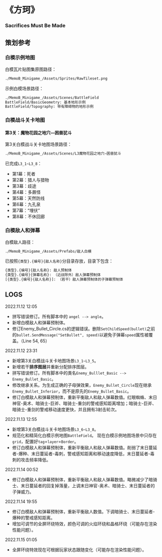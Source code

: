 # 《方珂》

### Sacrifices Must Be Made



## 策划参考

### 白模示例地图

白模瓦片贴图集原图路径：

```bash
./MemoB_Minigame_/Assets/Sprites/RawTileset.png
```

示例白模场景路径：

```bash
./MemoB_Minigame_/Assets/Scenes/BattleField
BattleField/BasicGeometry: 基本地形示例
BattleField/Topography: 带有障碍物的地形示例
```

### 白模战斗关卡地图

#### 第3关：魔物花园之地穴—困兽犹斗

第3关白模战斗关卡地图场景路径：

```bash
./MemoB_Minigame_/Assets/Scenes/L3魔物花园之地穴—困兽犹斗
```

已完成`L3_1~L3_8`：

- 第1幕：死者
- 第2幕：猎人与猎物
- 第3幕：歧途
- 第4幕：多蕨怪
- 第5幕：天然防线
- 第6幕：九孔泉
- 第7幕：“埋伏”
- 第8幕：不休回廊

### 白模敌人和弹幕

白模敌人路径：

```bash
./MemoB_Minigame_/Assets/Prefabs/敌人白模
```

已按照`{类型}.{编号}{敌人名称}`分目录存放，目录下包含：

```bash	
{类型}.{编号}{敌人名称}: 敌人预制体
{类型}.{编号}{弹幕名称}: （近战除外）敌人弹幕预制体
[{类型}.{编号}{敌人名称}]: （若干）敌人弹幕预制体的子弹幕预制体
```



## LOGS

2022.11.12 12:05

- 拼写错误修订。所有脚本中的 `angel --> angle`。
- 新增白模敌人和弹幕预制体。
- 修订Enemy_Bullet_Circle.cs的逻辑错误。删除`SetChildSpeed(bullet)`之前的`bullet.SendMessage("SetBullet", speed)`以避免子弹幕`speed`属性被覆盖。（Line 54, 65）

2022.11.12 23:31

- 新增第3关白模战斗关卡地图场景`L3_1~L3_5`。
- 新增若干**排序图层**并重新分配排序图层。
- 拼写错误修订。所有脚本中的类名`Enemy_Bulllet_Basic --> Enemy_Bullet_Basic`。
- 修改继承关系。为生成正确的子母弹效果，`Enemy_Bullet_Circle`现在继承`Enemy_Bullet_Inferior`，而不是原先的`Enemy_Bullet_Basic`。
- 修订白模敌人和弹幕预制体，重新平衡敌人和敌人弹幕数值。红眼蜘蛛、末日神官-奥术、暗骑士-巨斧、暗骑士-重剑的警戒感知距离增加；暗骑士-巨斧、暗骑士-重剑的警戒移动速度更快，并且拥有3射击轮次。

2022.11.13 12:55

- 新增第3关白模战斗关卡地图场景`L3_6~L3_8`。
- 规范化和精简化白模示例地图`BattleField`。  现在白模示例地图场景中只存在`grid`，配置好`tag`=`layer`=`Border`。
- 修订白模敌人和弹幕预制体，重新平衡敌人和敌人弹幕数值。削弱了末日蔓延者-爆种、末日蔓延者-毒刺，警戒感知距离和移动速度降低，末日蔓延者-毒刺的攻击频率降低。

2022.11.14 00:52

- 修订白模敌人和弹幕预制体，重新平衡敌人和敌人弹幕数值。略微减少了暗骑士、末日蔓延者的回复掉落量，上调末日神官-奥术、暗骑士、末日蔓延者的子弹威力。

2022.11.14 19:55

- 修订白模敌人和弹幕预制体，重新平衡敌人数值。下调暗骑士、末日蔓延者-爆种的警戒感知距离。
- 增加可调节的全屏环绕特效，颜色可调的火焰环绕和晶格环绕（可能存在渲染性能问题）。

2022.11.15 01:05

- 全屏环绕特效现在可根据玩家状态跟随变化（可能存在渲染性能问题）。
